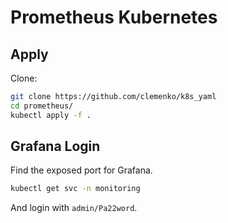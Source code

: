 # Prometheus Kubernetes

## Apply

Clone:

```bash
git clone https://github.com/clemenko/k8s_yaml
cd prometheus/
kubectl apply -f .
```

## Grafana Login

Find the exposed port for Grafana.

```bash
kubectl get svc -n monitoring
```

And login with `admin/Pa22word`.

